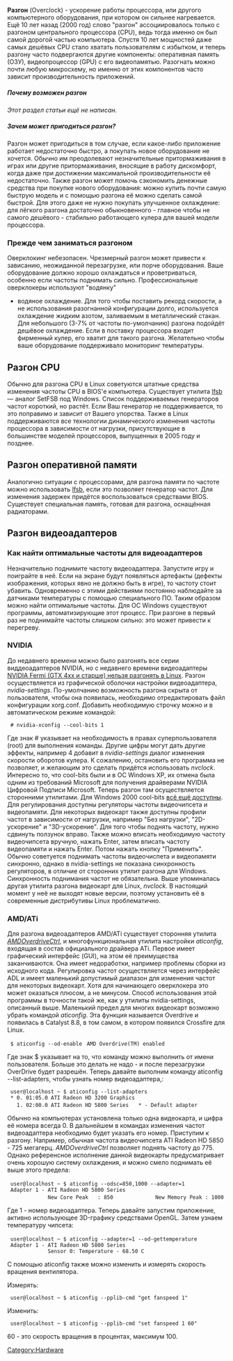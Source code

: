 **Разгон** (Overclock) - ускорение работы процессора, или другого
компьютерного оборудования, при котором он сильнее нагревается.
Ещё 10 лет назад (2000 год) слово "разгон" ассоциировалось только с
разгоном центрального процессора (CPU), ведь тогда именно он был
самой дорогой частью компьютера. Спустя 10 лет мощностей даже самых
дешёвых CPU стало хватать пользователям с избытком, и теперь разгону
часто подвергаются другие компоненты: оперативная память (ОЗУ),
видеопроцессор (GPU) с его видеопамятью. Разогнать можно почти
любую микросхему, но именно от этих компонентов часто зависит
производительность приложений.

##### Почему возможен разгон

*Этот раздел статьи ещё не написан.*

##### Зачем может пригодиться разгон?

Разгон может пригодиться в том случае, если какое-либо приложение
работает недостаточно быстро, а покупать новое оборудование не
хочется. Обычно им преодолевают незначительные притормаживания в
играх или другие притормаживания, вносящие в работу дискомфорт,
когда даже при достижении максимальной производительности её
недостаточно.
Также разгон может помочь сэкономить денежные средства при покупке
нового оборудования: можно купить почти самую быструю модель и с
помощью разгона её можно сделать самой быстрой. Для этого даже не
нужно покупать улучшенное охлаждение: для лёгкого разгона
достаточно обыкновенного - главное чтобы не самого дешёвого -
стабильно работающего кулера для вашей модели процессора.

### Прежде чем заниматься разгоном

Оверклокинг небезопасен. Чрезмерный разгон может привести к зависанию,
неожиданной перезагрузке, или порче оборудования. Ваше оборудование
должно хорошо охлаждаться и проветриваться, особенно если частоты
поднимать сильно. Профессиональные оверклокеры используют "водянку"
- водяное охлаждение. Для того чтобы поставить рекорд скорости, а не
использования разогнанной конфигурации долго, используется
охлаждение жидким азотом, заливаемым в металлический стакан.
Для небольшого (3-7% от частоты по-умолчанию) разгона подойдёт дешёвое
охлаждение. Если в поставку процессора входит фирменный кулер, его
хватит для такого разгона. Желательно чтобы ваше оборудование
поддерживало мониторинг температуры.

## Разгон CPU

Обычно для разгона CPU в Linux советуются штатные средства изменения
частоты CPU в BIOS'е компьютера. Существует утилита
[lfsb](http://sourceforge.net/projects/lfsb/) — аналог SetFSB под
Windows. Список поддерживаемых генераторов частот короткий, но растёт.
Если Ваш генератор не поддерживается, то это поправимо и зависит от
Вашего упорства.
Также в Linux поддерживаются все технологии динамического изменения
частоты процессора в зависимости от нагрузки, присутствующие в
большинстве моделей процессоров, выпущенных в 2005 году и позднее.

## Разгон оперативной памяти

Аналогично ситуации с процессорами, для разгона памяти по частоте можно
использовать [lfsb](http://sourceforge.net/projects/lfsb/), если это
позволяет генератор частот. Для изменения задержек придётся
воспользоваться средствами BIOS.
Существует специальная память, готовая для разгона, оснащённая
радиаторами.

## Разгон видеоадаптеров

### Как найти оптимальные частоты для видеоадаптеров

Незначительно поднимите частоту видеоадаптера. Запустите игру и
поиграйте в неё. Если на экране будут появляться артефакты
(дефекты изображения, которых явно не должно быть в игре), то
частоту стоит убавить. Одновременно с этими действиями постоянно
наблюдайте за датчиками температуры с помощью специального ПО. Таким
образом можно найти оптимальные частоты. Для ОС Windows существуют
программы, автоматизирующие этот процесс. При разгоне в первый раз не
поднимайте частоты слишком сильно: это может привести к перегреву.

### NVIDIA

До недавнего времени можно было разгонять все серии виддеоадаптеров
NVIDIA, но с недавнего времени видеоадаптеры [NVIDIA Fermi (GTX 4xx и
старше) нельзя разгонять в
Linux](http://www.linux.org.ru/forum/talks/6628458). Разгон
осуществляется из графической оболочки настройки
видеоадаптера, *nvidia-settings*. По-умолчанию возможность
разгона скрыта от пользователя, чтобы она появилась, необходимо
отредактировать файл конфигурации xorg.conf. Добавить необходимую
строчку можно и в автоматическом режиме командой:

` # nvidia-xconfig --cool-bits 1`

Где знак \# указывает на необходимость в правах суперпользователя (root)
для выполнения команды. Другие цифры могут дать другие эффекты, например
4 добавит в *nvidia-settings* диалог изменения скорости оборотов кулера.
К сожалению, остановить его программа не позволяет, и желающим это
сделать придётся использовать *nvclock*. Интересно то, что
cool-bits были и в ОС Windows XP, их отмена была одним из требований
Microsoft для получения драйверами NVIDIA Цифровой Подписи Microsoft.
Теперь разгон там осуществляется сторонними утилитами. Для Windows
2000 cool-bits [всё ещё
доступны](http://ru.wikipedia.org/wiki/Coolbits).
Для регулирования доступны регуляторы частоты видеочипсета и
видеопамяти. Для некоторых видеокарт также доступны профили
частот в зависимости от нагрузки, например "Без нагрузки",
"2D-ускорение" и "3D-ускорение". Для того чтобы поднять частоту,
нужно сдвинуть ползунок вправо. Также можно вписать необходимую частоту
видеочипсета вручную, нажать Enter, затем вписать частоту видеопамяти и
нажать Enter. Потом нажать кнопку "Применить". Обычно советуется
поднимать частоты видеочиспета и видеопамяти синхронно, однако в
nvidia-settings не показана синхронность регуляторов, в отличие от
сторонних утилит разгона для Windows. Синхронность поднимания
частот не обязательна.
Выше упоминалась другая утилита разгона видеокарт для Linux, *nvclock*.
В настоящий момент у неё не выходят новые версии, поэтому установить её
в современные дистрибутивы Linux проблематично.

### AMD/ATi

Для разгона видеоадаптеров AMD/ATi существует сторонняя утилита
[*AMDOverdriveCtrl*](http://sourceforge.net/projects/amdovdrvctrl/), и
многофункциональная утилита настройки *aticonfig*, входящая в состав
официального драйвера ATi. Первое имеет графический интерфейс (GUI),
на этом её преимущества заканчиваются. Она имеет недоработки, например
проблемы сборки из исходного кода. Регулировка частот осуществляется
через интерфейс ADL и имеет маленький допустимый диапазон для
изменения частот для некоторых видеокарт. Хотя для начинающего
оверклокера это может оказаться плюсом, а не минусом. Способ
использования этой программы в точности такой же, как у утилиты
nvidia-settings, описанный выше.
Маленький предел для многих видеокарт возможно убрать командой
*aticonfig*. Эта функция называется Overdrive и появилась в Catalyst
8.8, в том самом, в котором появился Crossfire для Linux.

` $ aticonfig --od-enable`
` AMD Overdrive(TM) enabled`

Где знак $ указывает на то, что команду можно выполнить от имени
пользователя. Больше это делать не надо - и после перезагрузки
OverDrive будет разрешён.
Теперь давайте выполним команду aticonfig --list-adapters, чтобы узнать
номер видеоадаптера,:

` user@localhost ~ $ aticonfig --list-adapters`
` * 0. 01:05.0 ATI Radeon HD 3200 Graphics`
`   1. 02:00.0 ATI Radeon HD 5800 Series`
` `
` * - Default adapter`

Обычно на компьютерах установлена только одна видеокарта, и цифра её
номера всегда 0. В дальнейшем в командах изменения частот
видеоадаптера необходимо будет указать его номер.
Приступим к разгону. Например, обычная частота видеочипсета ATI Radeon
HD 5850 - 725 мегагерц. *AMDOverdriveCtrl* позволяет поднять частоту до
775. Однако референсное исполнение данной видеокарты предусматривает
очень хорошую систему охлаждения, и можно смело поднимать её выше
этого предела:

` user@localhost ~ $ aticonfig --odsc=850,1000 --adapter=1`
` `
` Adapter 1 - ATI Radeon HD 5800 Series`
`             New Core Peak   : 850`
`             New Memory Peak : 1000`

Где 1 - номер видеоадаптера.
Теперь давайте запустим приложение, активно использующее 3D-графику
средствами OpenGL. Затем узнаем температуру чипсета:

` user@localhost ~ $ aticonfig --adapter=1 --od-gettemperature`
` `
` Adapter 1 - ATI Radeon HD 5800 Series`
`             Sensor 0: Temperature - 68.50 C`

C помощью aticonfig также можно изменить и измерять скорость вращения
вентилятора.

Измерять:

` user@localhost ~ $ aticonfig --pplib-cmd "get fanspeed 1"`

Изменить:

` user@localhost ~ $ aticonfig --pplib-cmd "set fanspeed 1 60"`

60 - это скорость вращения в процентах, максимум 100.

[Category:Hardware](Category:Hardware)